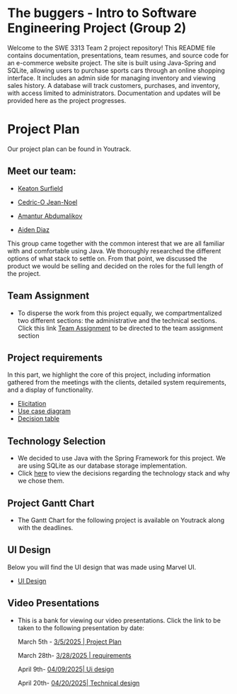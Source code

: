 # **The buggers - Intro to Software Engineering Project (Group 2)**

Welcome to the SWE 3313 Team 2 project repository! This README file contains documentation, presentations, team resumes, and source code for an e-commerce website project. The site is built using Java-Spring and SQLite, allowing users to purchase sports cars through an online shopping interface. It includes an admin side for managing inventory and viewing sales history. A database will track customers, purchases, and inventory, with access limited to administrators. Documentation and updates will be provided here as the project progresses.



# **Project Plan**
Our project plan can be found in Youtrack.

## Meet our team: 
 - [Keaton Surfield](/Resumes/Keaton_Resume.md)


 - [Cedric-O Jean-Noel](/Resumes/Cedric_Resume.md)


 - [Amantur Abdumalikov](/Resumes/Amantur_Resume.md)


 - [Aiden Diaz](/Resumes/Aiden_Resume.md)

   
This group came together with the common interest that we are all familiar with and comfortable using Java.
We thoroughly researched the different options of what stack to settle on. 
From that point, we discussed the product we would be selling and decided on the roles for the full length of the
project.
## Team Assignment


- To disperse the work from this project equally, we compartmentalized two different sections: the administrative and the technical sections. Click this link [Team Assignment](Team_Assignments.md) to be directed to the team assignment section

## **Project requirements**

In this part, we highlight the core of this project, including information gathered from the meetings with the clients, detailed system requirements, and a display of functionality.
- [Elicitation ](Requirements_Elicitation.md)
- [Use case diagram](UseCase_Diagram.png)
- [Decision table](Decision_Tables.md)


## **Technology Selection**


- We decided to use Java with the Spring Framework for this project. We are using SQLite as our database storage implementation.
- Click [here](/Technology_Requirements.md) to view the decisions regarding the technology stack and why we chose them.

## **Project Gantt Chart**
- The Gantt Chart for the following project is available on Youtrack along with the deadlines.

## **UI Design** 
 Below you will find the UI design that was made using Marvel UI.
- [UI Design](https://marvelapp.com/prototype/g11bcj3) 

## **Video Presentations**
- This is a bank for viewing our video presentations. Click the link to be taken to the following presentation by date:

  March 5th - [3/5/2025 | Project Plan](https://drive.google.com/file/d/1vihgnnPd1iwCRjwvhvswsGPNx3Gf1c9d/view?usp=sharing)


  March 28th- [3/28/2025 | requirements](https://www.loom.com/share/dad85f7540b1487fab6938aa0f2f6190?sid=74e2d9ec-310f-4e2b-9b2a-96f44f24dd3c)

  April 9th-  [04/09/2025| Ui design](https://www.loom.com/share/964c5c90850f4c4eacaa1280316c7698?sid=e9535602-d62f-415f-8bd6-a8992c2a4d19)

  April 20th-  [04/20/2025| Technical design](https://drive.google.com/file/d/1N5uougCBweKeJw_ngrXf8bhQMXk4-c26/view?usp=sharing)
